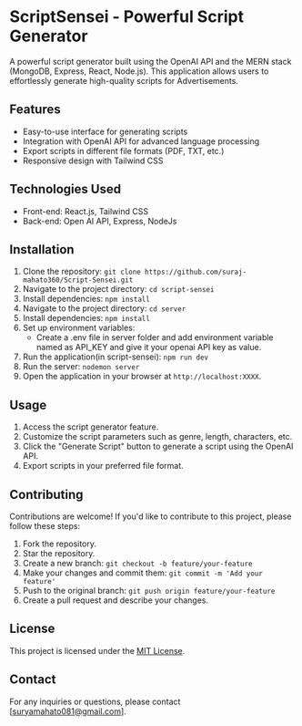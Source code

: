 # ScriptSensei - Powerful Script Generator



A powerful script generator built using the OpenAI API and the MERN stack (MongoDB, Express, React, Node.js). This application allows users to effortlessly generate high-quality scripts for Advertisements.

## Features

- Easy-to-use interface for generating scripts
- Integration with OpenAI API for advanced language processing
- Export scripts in different file formats (PDF, TXT, etc.)
- Responsive design with Tailwind CSS

## Technologies Used

- Front-end: React.js, Tailwind CSS
- Back-end: Open AI API, Express, NodeJs

## Installation

1. Clone the repository: `git clone https://github.com/suraj-mahato360/Script-Sensei.git`
2. Navigate to the project directory: `cd script-sensei`
3. Install dependencies: `npm install`
4. Navigate to the project directory: `cd server`
5. Install dependencies: `npm install`
6. Set up environment variables:
   - Create a .env file in server folder and add environment variable named as API_KEY and give it your openai API key as value.
5. Run the application(in script-sensei): `npm run dev`
5. Run the server: `nodemon server`
6. Open the application in your browser at `http://localhost:XXXX`.

## Usage

1. Access the script generator feature.
2. Customize the script parameters such as genre, length, characters, etc.
3. Click the "Generate Script" button to generate a script using the OpenAI API.
4. Export scripts in your preferred file format.

## Contributing

Contributions are welcome! If you'd like to contribute to this project, please follow these steps:

1. Fork the repository.
2. Star the repository.
3. Create a new branch: `git checkout -b feature/your-feature`
4. Make your changes and commit them: `git commit -m 'Add your feature'`
5. Push to the original branch: `git push origin feature/your-feature`
6. Create a pull request and describe your changes.

## License

This project is licensed under the [MIT License](LICENSE).

## Contact

For any inquiries or questions, please contact [suryamahato081@gmail.com].
